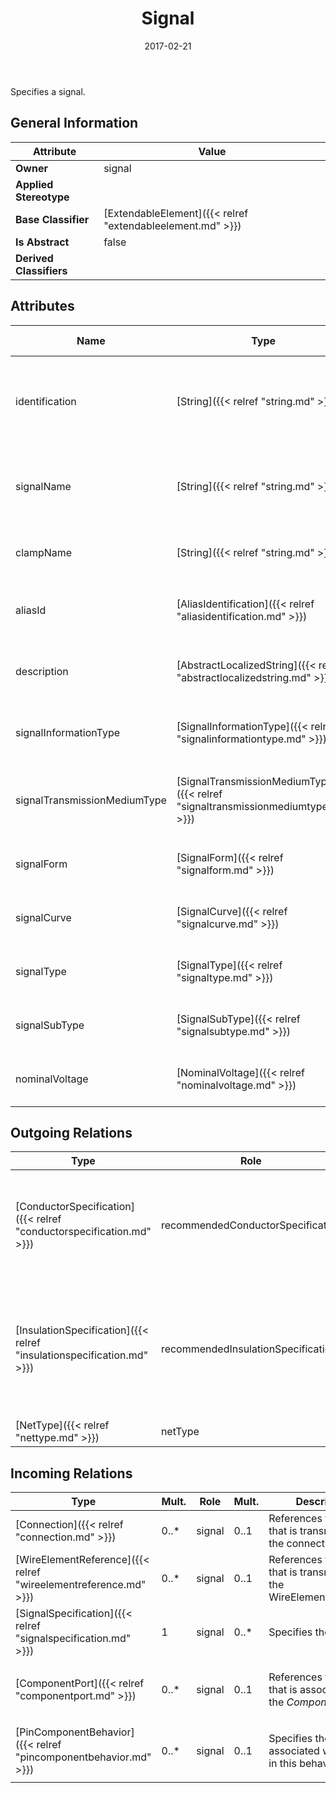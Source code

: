 ﻿---
title: Signal
toc: false
type: specs
date: "2017-02-21"
draft: false
specification: VEC
version: 1.1.3
documentType: "Recommendation"
elementType: Class
classes:
  - Signal
menu_name: vec-1.1.3
---
<p>Specifies a signal.  </p>

## General Information

| Attribute               | Value |
|-------------------------|-------|
| **Owner**               | signal |
| **Applied Stereotype**  |   |
| **Base Classifier**     | [ExtendableElement]({{< relref "extendableelement.md" >}})<br/>  |
| **Is Abstract**         | false |
| **Derived Classifiers** |   |

## Attributes
|  Name  |  Type  |  Mult.  |  Description  |  Owning Classifier  |
|--------|--------|---------|---------------|--------------|
|identification | [String]({{< relref "string.md" >}}) | 1 | Specifies a unique identification of the Signal. The identification is guaranteed to be unique within the SignalSpecification. | [Signal]({{< relref "signal.md" >}}) |
|signalName | [String]({{< relref "string.md" >}}) | 0..1 | Name of the Signal, which is not guaranteed to be unique and is normally function oriented. | [Signal]({{< relref "signal.md" >}}) |
|clampName | [String]({{< relref "string.md" >}}) | 0..1 | Specifies the name of the clamp e.g. KL15, KL30, KL31. | [Signal]({{< relref "signal.md" >}}) |
|aliasId | [AliasIdentification]({{< relref "aliasidentification.md" >}}) | 0..* | <p> Specifies additional identifiers for the <i>Signal</i>.      </p> | [Signal]({{< relref "signal.md" >}}) |
|description | [AbstractLocalizedString]({{< relref "abstractlocalizedstring.md" >}}) | 0..* | <p>A human readable description of the signal.  </p> | [Signal]({{< relref "signal.md" >}}) |
|signalInformationType | [SignalInformationType]({{< relref "signalinformationtype.md" >}}) | 0..1 | <p> Specifies the information type of the signal.      </p> | [Signal]({{< relref "signal.md" >}}) |
|signalTransmissionMediumType | [SignalTransmissionMediumType]({{< relref "signaltransmissionmediumtype.md" >}}) | 0..1 | <p> Specifies the type of the transmission medium for the signal.      </p> | [Signal]({{< relref "signal.md" >}}) |
|signalForm | [SignalForm]({{< relref "signalform.md" >}}) | 0..1 | <p> Specifies the form of the signal.      </p> | [Signal]({{< relref "signal.md" >}}) |
|signalCurve | [SignalCurve]({{< relref "signalcurve.md" >}}) | 0..1 | <p> Specifies the curve of the signal.      </p> | [Signal]({{< relref "signal.md" >}}) |
|signalType | [SignalType]({{< relref "signaltype.md" >}}) | 0..1 |  | [Signal]({{< relref "signal.md" >}}) |
|signalSubType | [SignalSubType]({{< relref "signalsubtype.md" >}}) | 0..1 |  | [Signal]({{< relref "signal.md" >}}) |
|nominalVoltage | [NominalVoltage]({{< relref "nominalvoltage.md" >}}) | 0..1 |  | [Signal]({{< relref "signal.md" >}}) |

## Outgoing Relations
|    Type  |   Role   |   Mult.   |   Mult.   |   Description   |
|----------|----------|-----------|-----------|-----------------|
| [ConductorSpecification]({{< relref "conductorspecification.md" >}}) | recommendedConductorSpecification | 0..1 |  | <p> Defines a recommended Specification for the cores that implement this signal.      </p> |
| [InsulationSpecification]({{< relref "insulationspecification.md" >}}) | recommendedInsulationSpecification | 0..1 |  | <p> Defines a recommended Specification for the insulation (e.g. the color) that implements this signal.      </p> |
| [NetType]({{< relref "nettype.md" >}}) | netType | 0..1 |  |  |
##  Incoming Relations
|    Type  |   Mult.  |   Role    |   Mult.   |   Description  |
|----------|----------|-----------|-----------|----------------|
| [Connection]({{< relref "connection.md" >}}) | 0..* | signal | 0..1 | References the signal that is transmitted by the connection. |
| [WireElementReference]({{< relref "wireelementreference.md" >}}) | 0..* | signal | 0..1 | References the signal that is transmitted by the WireElementReference. |
| [SignalSpecification]({{< relref "signalspecification.md" >}}) | 1 | signal | 0..* | <p> Specifies the signals.      </p> |
| [ComponentPort]({{< relref "componentport.md" >}}) | 0..* | signal | 0..1 | <p> References the <i>Signal</i> that is associated with the <i>ComponentPort</i>.      </p> |
| [PinComponentBehavior]({{< relref "pincomponentbehavior.md" >}}) | 0..* | signal | 0..1 | <p> Specifies the <i>Signal </i>associated with the pin in this behavior.      </p> |
